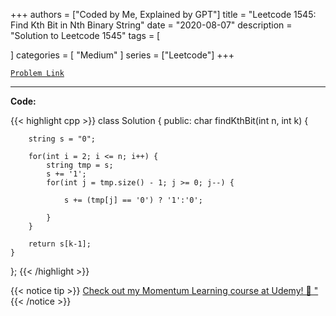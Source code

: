 
+++
authors = ["Coded by Me, Explained by GPT"]
title = "Leetcode 1545: Find Kth Bit in Nth Binary String"
date = "2020-08-07"
description = "Solution to Leetcode 1545"
tags = [
    
]
categories = [
    "Medium"
]
series = ["Leetcode"]
+++



[`Problem Link`](https://leetcode.com/problems/find-kth-bit-in-nth-binary-string/description/)

---

**Code:**

{{< highlight cpp >}}
class Solution {
public:
    char findKthBit(int n, int k) {

        string s = "0";
        
        for(int i = 2; i <= n; i++) {
            string tmp = s;
            s += '1';
            for(int j = tmp.size() - 1; j >= 0; j--) {
                
                s += (tmp[j] == '0') ? '1':'0';
                
            }
        }

        return s[k-1];
    }
};
{{< /highlight >}}



{{< notice tip >}}
[Check out my Momentum Learning course at Udemy! 🚀 "](https://www.udemy.com/course/blind-75-the-data-structures-and-algorithms-essentials/)
{{< /notice >}}

